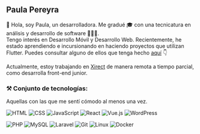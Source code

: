 ## Paula Pereyra

👋 Hola, soy Paula, un desarrolladora. Me gradué 🎓 con una tecnicatura en análisis y desarrollo de software 👨🏻‍💻.   
Tengo interés en Desarrollo Móvil y Desarrollo Web.
Recientemente, he estado aprendiendo e incursionando en haciendo proyectos que utilizan Flutter.
Puedes consultar alguno de ellos que tenga hecho [aquí](https://github.com/PereyraPaula?tab=repositories) 👇  

Actualmente, estoy trabajando en [Xirect](https://www.xirect.com/es/) de manera remota a tiempo parcial, como desarrolla front-end junior.

### ⚒ Conjunto de tecnologías:
Aquellas con las que me sentí cómodo al menos una vez.
<p>
  <img src="https://img.shields.io/badge/-HTML-E34F26?logo=html5&amp;logoColor=white" alt="HTML">
  <img src="https://img.shields.io/badge/-CSS-1572B6?logo=css3&amp;logoColor=white" alt="CSS">
  <img src="https://img.shields.io/badge/-JavaScript-F7DF1E?logo=javascript&amp;logoColor=black" alt="JavaScript">
  <img src="https://img.shields.io/badge/-React-61DAFB?logo=react&amp;logoColor=white" alt="React">
  <img src="https://img.shields.io/badge/-Vue.js-4FC08D?logo=vue.js&amp;logoColor=white" alt="Vue.js">
  <img src="https://img.shields.io/badge/-WordPress-21759B?logo=wordpress&logoColor=white" alt="WordPress">
</p>
<p>
  <img src="https://img.shields.io/badge/-PHP-777BB4?logo=php&logoColor=white" alt="PHP">
  <img src="https://img.shields.io/badge/-MySQL-4479A1?logo=mysql&logoColor=white" alt="MySQL">
  <img src="https://img.shields.io/badge/-Laravel-FF2D20?logo=laravel&logoColor=white" alt="Laravel">
  <img src="https://img.shields.io/badge/-Git-F05032?logo=git&logoColor=white" alt="Git">
  <img src="https://img.shields.io/badge/-Linux-FCC624?logo=linux&logoColor=black" alt="Linux">
  <img src="https://img.shields.io/badge/-Docker-2496ED?logo=docker&logoColor=white" alt="Docker">
</p>

